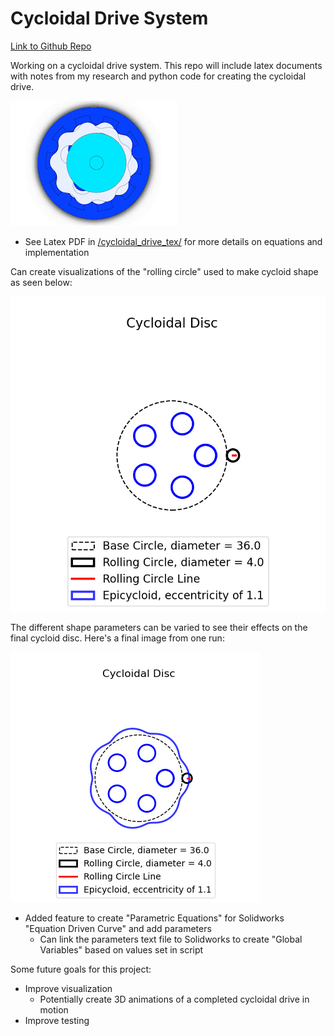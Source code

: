 # Cycloidal Drive System
[Link to Github Repo](https://github.com/drewim/cycloidal_drive)

Working on a cycloidal drive system. This repo will include latex documents with notes from my research and python code for creating the cycloidal drive.

![Full Cycloid GIF](imgs/cycloid_assm_wExplodegif.gif)

- See Latex PDF in [/cycloidal_drive_tex/](/cycloidal_drive_tex)  for more details on equations and implementation


Can create visualizations of the "rolling circle" used to make cycloid shape as seen below:

![Cycloid GIF](/imgs/plot_ecc_1.1_03_31_2023_1055.gif)

The different shape parameters can be varied to see their effects on the final cycloid disc.
Here's a final image from one run:

![Cyloid PNG](imgs/cycloid_plot_03_31_2023_1054.png)

- Added feature to create "Parametric Equations" for Solidworks "Equation Driven Curve" and add parameters
    - Can link the parameters text file to Solidworks to create "Global Variables" based on values set in script


Some future goals for this project:
- Improve visualization
    - Potentially create 3D animations of a completed cycloidal drive in motion
- Improve testing
